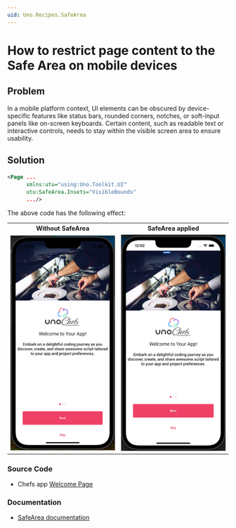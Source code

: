 ```yaml
---
uid: Uno.Recipes.SafeArea
---
```


# How to restrict page content to the Safe Area on mobile devices
 
## Problem
 
In a mobile platform context, UI elements can be obscured by device-specific features like status bars, rounded corners, notches, or soft-input panels like on-screen keyboards. Certain content, such as readable text or interactive controls, needs to stay within the visible screen area to ensure usability.
 
## Solution

```xml
<Page ...
      xmlns:utu="using:Uno.Toolkit.UI"
      utu:SafeArea.Insets="VisibleBounds"
      .../>
```

The above code has the following effect:
<table>
  <tr>
    <th>Without SafeArea</th>
    <th>SafeArea applied</th>
  </tr>
  <tr>
   <td><img src="../assets/without-safearea.png" width="400px" alt="SafeArea not implemented"/></td>
   <td><img src="../assets/with-safearea.png" width="400px" alt="SafeArea implemented"/></td>
  </tr>
</table>

### Source Code

- Chefs app [Welcome Page](https://github.com/unoplatform/uno.chefs/blob/c39edbc737dfd899b31cb3ba24d017c9e8351861/src/Chefs/Views/WelcomePage.xaml#L17)

### Documentation

- [SafeArea documentation](xref:Toolkit.Controls.SafeArea)